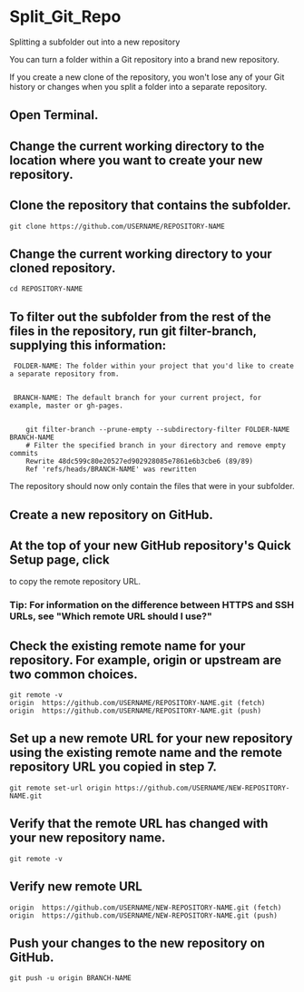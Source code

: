 # Split_Git_Repo

Splitting a subfolder out into a new repository

You can turn a folder within a Git repository into a brand new repository.

If you create a new clone of the repository, you won't lose any of your Git history or changes when you split a folder into a separate repository.

## Open Terminal.

## Change the current working directory to the location where you want to create your new repository.

## Clone the repository that contains the subfolder.

    git clone https://github.com/USERNAME/REPOSITORY-NAME

## Change the current working directory to your cloned repository.

    cd REPOSITORY-NAME

## To filter out the subfolder from the rest of the files in the repository, run git filter-branch, supplying this information:

     FOLDER-NAME: The folder within your project that you'd like to create a separate repository from.
     

     BRANCH-NAME: The default branch for your current project, for example, master or gh-pages.
     

        git filter-branch --prune-empty --subdirectory-filter FOLDER-NAME  BRANCH-NAME 
        # Filter the specified branch in your directory and remove empty commits
        Rewrite 48dc599c80e20527ed902928085e7861e6b3cbe6 (89/89)
        Ref 'refs/heads/BRANCH-NAME' was rewritten

   The repository should now only contain the files that were in your subfolder.

## Create a new repository on GitHub.

## At the top of your new GitHub repository's Quick Setup page, click 

to copy the remote repository URL.

### Tip: For information on the difference between HTTPS and SSH URLs, see "Which remote URL should I use?"

## Check the existing remote name for your repository. For example, origin or upstream are two common choices.

```
git remote -v
origin  https://github.com/USERNAME/REPOSITORY-NAME.git (fetch)
origin  https://github.com/USERNAME/REPOSITORY-NAME.git (push)
```

## Set up a new remote URL for your new repository using the existing remote name and the remote repository URL you copied in step 7.

```
git remote set-url origin https://github.com/USERNAME/NEW-REPOSITORY-NAME.git
```

## Verify that the remote URL has changed with your new repository name.

```
git remote -v
```

## Verify new remote URL

```
origin  https://github.com/USERNAME/NEW-REPOSITORY-NAME.git (fetch)
origin  https://github.com/USERNAME/NEW-REPOSITORY-NAME.git (push)
```

## Push your changes to the new repository on GitHub.

```
git push -u origin BRANCH-NAME
```
